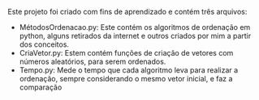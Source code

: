 Este projeto foi criado com fins de aprendizado e contém três arquivos:
- MétodosOrdenacao.py:
    Este contém os algoritmos de ordenação em python, alguns retirados da internet e outros criados por mim a partir dos conceitos.
- CriaVetor.py:
    Estem contém funções de criação de vetores com números aleatórios, para serem ordenados.
- Tempo.py:
    Mede o tempo que cada algoritmo leva para realizar a ordenação, sempre considerando o mesmo vetor inicial, e faz a comparação
